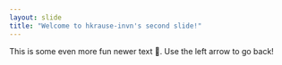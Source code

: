 ```yaml
---
layout: slide
title: "Welcome to hkrause-invn's second slide!"
---
```

This is some even more fun newer text :tada:.
Use the left arrow to go back!
